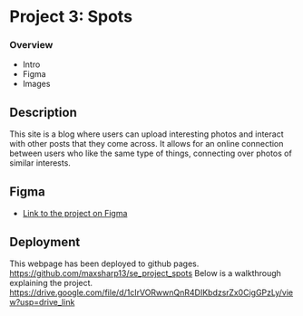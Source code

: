 # Project 3: Spots

### Overview  

* Intro  
* Figma  
* Images  
  
## Description 
  
This site is a blog where users can upload interesting photos and interact with other posts that they come across. It allows for an online connection between users who like the same type of things, connecting over photos of similar interests. 
  
## Figma
  
* [Link to the project on Figma](https://www.figma.com/file/BBNm2bC3lj8QQMHlnqRsga/Sprint-3-Project-%E2%80%94-Spots?type=design&node-id=2%3A60&mode=design&t=afgNFybdorZO6cQo-1)
  
## Deployment
 
 This webpage has been deployed to github pages.
 https://github.com/maxsharp13/se_project_spots 
Below is a walkthrough explaining the project.
https://drive.google.com/file/d/1cIrVORwwnQnR4DIKbdzsrZx0CigGPzLy/view?usp=drive_link
